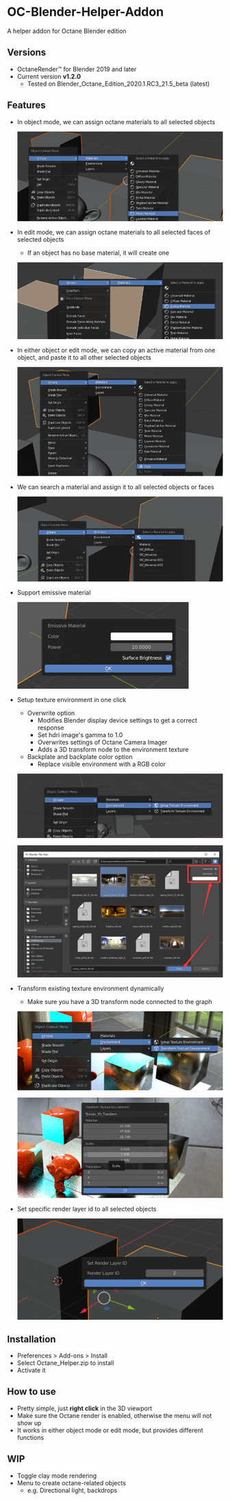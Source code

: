 # OC-Blender-Helper-Addon
A helper addon for Octane Blender edition

## Versions

* OctaneRender™ for Blender 2019 and later
* Current version **v1.2.0**
  * Tested on Blender_Octane_Edition_2020.1.RC3_21.5_beta (latest)

## Features

* In object mode, we can assign octane materials to all selected objects

  ![image-20200422132030146](README.assets/image-20200422132030146.png)

* In edit mode, we can assign octane materials to all selected faces of selected objects

  * If an object has no base material, it will create one

  ![image-20200422131952257](README.assets/image-20200422131952257.png)

* In either object or edit mode, we can copy an active material from one object, and paste it to all other selected objects

  ![image-20200422132118537](README.assets/image-20200422132118537.png)

* We can search a material and assign it to all selected objects or faces

  ![image-20200422132420426](README.assets/image-20200422132420426.png)

* Support emissive material

  ![image-20200421222947085](README.assets/image-20200421222947085.png)

* Setup texture environment in one click

  * Overwrite option
    * Modifies Blender display device settings to get a correct response
    * Set hdri image's gamma to 1.0
    * Overwrites settings of Octane Camera Imager
    * Adds a 3D transform node to the environment texture
  * Backplate and backplate color option
    * Replace visible environment with a RGB color

  ![image-20200422132605979](README.assets/image-20200422132605979.png)

  ![image-20200421222231259](README.assets/image-20200421222231259.png)

* Transform existing texture environment dynamically

  * Make sure you have a 3D transform node connected to the graph

  ![image-20200422132740312](README.assets/image-20200422132740312.png)
  
  ![image-20200422132833253](README.assets/image-20200422132833253.png)
  
* Set specific render layer id to all selected objects

  ![image-20200421180539851](README.assets/image-20200421180539851.png)

## Installation

* Preferences > Add-ons > Install
* Select Octane_Helper.zip to install
* Activate it

## How to use

* Pretty simple, just **right click** in the 3D viewport
* Make sure the Octane render is enabled, otherwise the menu will not show up
* It works in either object mode or edit mode, but provides different functions

## WIP

* Toggle clay mode rendering
* Menu to create octane-related objects 
  * e.g. Directional light, backdrops